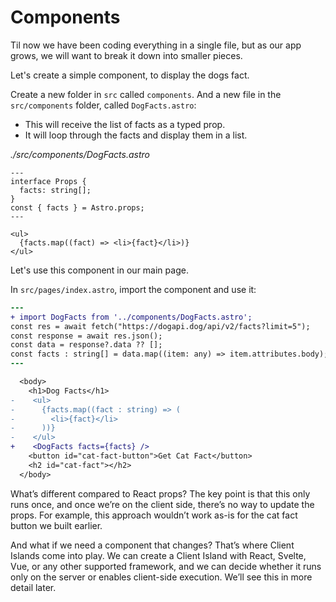 # Components

Til now we have been coding everything in a single file, but as our app grows, we will want to break it down into smaller pieces.

Let's create a simple component, to display the dogs fact.

Create a new folder in `src` called `components`. And a new file in the `src/components` folder, called `DogFacts.astro`:

- This will receive the list of facts as a typed prop.
- It will loop through the facts and display them in a list.

_./src/components/DogFacts.astro_

```astro
---
interface Props {
  facts: string[];
}
const { facts } = Astro.props;
---

<ul>
  {facts.map((fact) => <li>{fact}</li>)}
</ul>
```

Let's use this component in our main page.

In `src/pages/index.astro`, import the component and use it:

```diff
---
+ import DogFacts from '../components/DogFacts.astro';
const res = await fetch("https://dogapi.dog/api/v2/facts?limit=5");
const response = await res.json();
const data = response?.data ?? [];
const facts : string[] = data.map((item: any) => item.attributes.body);
---
```

```diff
  <body>
 	<h1>Dog Facts</h1>
-    <ul>
-      {facts.map((fact : string) => (
-        <li>{fact}</li>
-      ))}
-    </ul>
+    <DogFacts facts={facts} />
    <button id="cat-fact-button">Get Cat Fact</button>
    <h2 id="cat-fact"></h2>
  </body>
```

What’s different compared to React props? The key point is that this only runs once, and once we’re on the client side, there’s no way to update the props. For example, this approach wouldn’t work as-is for the cat fact button we built earlier.

And what if we need a component that changes? That’s where Client Islands come into play. We can create a Client Island with React, Svelte, Vue, or any other supported framework, and we can decide whether it runs only on the server or enables client-side execution. We’ll see this in more detail later.
